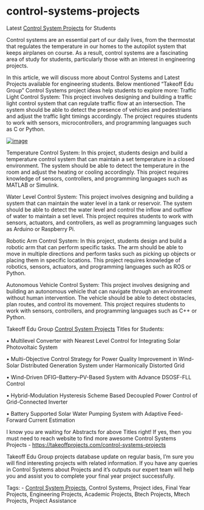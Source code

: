 # control-systems-projects
Latest [Control System Projects](https://takeoffprojects.com/control-systems-projects) for Students

Control systems are an essential part of our daily lives, from the thermostat that regulates the temperature in our homes to the autopilot system that keeps airplanes on course. As a result, control systems are a fascinating area of study for students, particularly those with an interest in engineering projects.

In this article, we will discuss more about Control Systems and Latest Projects available for engineering students.
Below mentioned “Takeoff Edu Group” Control Systems project ideas help students to explore more:
Traffic Light Control System: This project involves designing and building a traffic light control system that can regulate traffic flow at an intersection. The system should be able to detect the presence of vehicles and pedestrians and adjust the traffic light timings accordingly. The project requires students to work with sensors, microcontrollers, and programming languages such as C or Python.

[![image](https://user-images.githubusercontent.com/122364815/232396720-c69c6d32-3f62-4c46-acf4-eb6fe4903ffe.png)](https://takeoffprojects.com/control-systems-projects)

Temperature Control System: In this project, students design and build a temperature control system that can maintain a set temperature in a closed environment. The system should be able to detect the temperature in the room and adjust the heating or cooling accordingly. This project requires knowledge of sensors, controllers, and programming languages such as MATLAB or Simulink.

Water Level Control System: This project involves designing and building a system that can maintain the water level in a tank or reservoir. The system should be able to detect the water level and control the inflow and outflow of water to maintain a set level. This project requires students to work with sensors, actuators, and controllers, as well as programming languages such as Arduino or Raspberry Pi.

Robotic Arm Control System: In this project, students design and build a robotic arm that can perform specific tasks. The arm should be able to move in multiple directions and perform tasks such as picking up objects or placing them in specific locations. This project requires knowledge of robotics, sensors, actuators, and programming languages such as ROS or Python.

Autonomous Vehicle Control System: This project involves designing and building an autonomous vehicle that can navigate through an environment without human intervention. The vehicle should be able to detect obstacles, plan routes, and control its movement. This project requires students to work with sensors, controllers, and programming languages such as C++ or Python.

Takeoff Edu Group [Control System Projects](https://takeoffprojects.com/control-systems-projects) Titles for Students:

•	Multilevel Converter with Nearest Level Control for Integrating Solar Photovoltaic System

•	Multi-Objective Control Strategy for Power Quality Improvement in Wind-Solar Distributed Generation System under Harmonically Distorted Grid

•	Wind-Driven DFIG–Battery–PV-Based System with Advance DSOSF-FLL Control

•	Hybrid-Modulation Hysteresis Scheme Based Decoupled Power Control of Grid-Connected Inverter

•	Battery Supported Solar Water Pumping System with Adaptive Feed-Forward Current Estimation

I know you are waiting for Abstracts for above Titles right! If yes, then you must need to reach website to find more awesome Control Systems Projects - https://takeoffprojects.com/control-systems-projects

Takeoff Edu Group projects database update on regular basis, I’m sure you will find interesting projects with related information. If you have any queries in Control Systems about Projects and it’s outputs our expert team will help you and assist you to complete your final year project successfully.

Tags: - [Control System Projects](https://takeoffprojects.com/control-systems-projects), Control Systems, Project ides, Final Year Projects, Engineering Projects, Academic Projects, Btech Projects, Mtech Projects, Project Assistance
